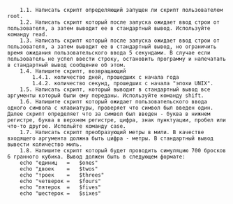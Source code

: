 
        1.1. Написать скрипт определяющий запущен ли скрипт пользователем root.
        1.2. Написать скрипт который после запуска ожидает ввод строи от пользователя, а затем выводит ее в стандартный вывод. Используйте команду read.
        1.3. Написать скрипт который после запуска ожидает ввод строи от пользователя, а затем выводит ее в стандартный вывод, но ограничить время ожидания пользовательского ввода 5 секундами. В случае если пользователь не успел ввести строку, остановить программу и напечатать в стандартный вывод сообщение об этом.
        1.4. Напишите скрипт, возвращающий
            1.4.1. количество дней, прошедших с начала года 
            1.4.2. количество секунд, прошедших с начала "эпохи UNIX".
        1.5. Написать скрипт, который выводит в стандартный вывод все аргументы который были ему переданы. Используйте команду shift.
        1.6. Напишите скрипт который ожидает пользовательского ввода одного символа с клавиатуры, проверяет что символ был введен один. Далее скрипт определяет что за символ был введен - буква в нижнем регистре, буква в верхнем регистре, цифра, знак пунктуации, пробел или что-то другое. Испольйте команду case.
        1.7. Написать скрипт преобразующий метры в мили. В качестве входящего аргумента должна быть цифра - метры. В стандартный вывод вывести количество миль.
        1.8. Напишите скрипт который будет проводить симуляцию 700 бросков 6 гранного кубика. Вывод должен быть в следующем формате:
        echo "единиц   =   $ones"
        echo "двоек    =   $twos"
        echo "троек    =   $threes"
        echo "четверок =   $fours"
        echo "пятерок  =   $fives"
        echo "шестерок =   $sixes"

